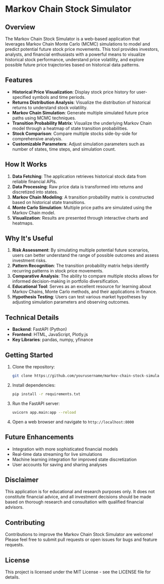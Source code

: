 # Markov Chain Stock Simulator

## Overview

The Markov Chain Stock Simulator is a web-based application that leverages Markov Chain Monte Carlo (MCMC) simulations to model and predict potential future stock price movements. This tool provides investors, analysts, and financial enthusiasts with a powerful means to visualize historical stock performance, understand price volatility, and explore possible future price trajectories based on historical data patterns.

## Features

- **Historical Price Visualization**: Display stock price history for user-specified symbols and time periods.
- **Returns Distribution Analysis**: Visualize the distribution of historical returns to understand stock volatility.
- **Markov Chain Simulation**: Generate multiple simulated future price paths using MCMC techniques.
- **Transition Probability Matrix**: Visualize the underlying Markov Chain model through a heatmap of state transition probabilities.
- **Stock Comparison**: Compare multiple stocks side-by-side for comprehensive analysis.
- **Customizable Parameters**: Adjust simulation parameters such as number of states, time steps, and simulation count.

## How It Works

1. **Data Fetching**: The application retrieves historical stock data from reliable financial APIs.
2. **Data Processing**: Raw price data is transformed into returns and discretized into states.
3. **Markov Chain Modeling**: A transition probability matrix is constructed based on historical state transitions.
4. **Monte Carlo Simulation**: Multiple price paths are simulated using the Markov Chain model.
5. **Visualization**: Results are presented through interactive charts and heatmaps.

## Why It's Useful

1. **Risk Assessment**: By simulating multiple potential future scenarios, users can better understand the range of possible outcomes and assess investment risks.
2. **Pattern Recognition**: The transition probability matrix helps identify recurring patterns in stock price movements.
3. **Comparative Analysis**: The ability to compare multiple stocks allows for informed decision-making in portfolio diversification.
4. **Educational Tool**: Serves as an excellent resource for learning about Markov Chains, Monte Carlo methods, and their applications in finance.
5. **Hypothesis Testing**: Users can test various market hypotheses by adjusting simulation parameters and observing outcomes.

## Technical Details

- **Backend**: FastAPI (Python)
- **Frontend**: HTML, JavaScript, Plotly.js
- **Key Libraries**: pandas, numpy, yfinance

## Getting Started

1. Clone the repository:
   ```bash
   git clone https://github.com/yourusername/markov-chain-stock-simulator.git
   ```
2. Install dependencies:
   ```bash
   pip install -r requirements.txt
   ```
3. Run the FastAPI server:
   ```bash
   uvicorn app.main:app --reload
   ```
4. Open a web browser and navigate to `http://localhost:8000`

## Future Enhancements

- Integration with more sophisticated financial models
- Real-time data streaming for live simulations
- Machine learning integration for improved state discretization
- User accounts for saving and sharing analyses

## Disclaimer

This application is for educational and research purposes only. It does not constitute financial advice, and all investment decisions should be made based on thorough research and consultation with qualified financial advisors.

## Contributing

Contributions to improve the Markov Chain Stock Simulator are welcome! Please feel free to submit pull requests or open issues for bugs and feature requests.

## License

This project is licensed under the MIT License - see the LICENSE file for details.
